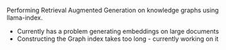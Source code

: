 Performing Retrieval Augmented Generation on knowledge graphs using llama-index. 
- Currently has a problem generating embeddings on large documents
- Constructing the Graph index takes too long - currently working on it
